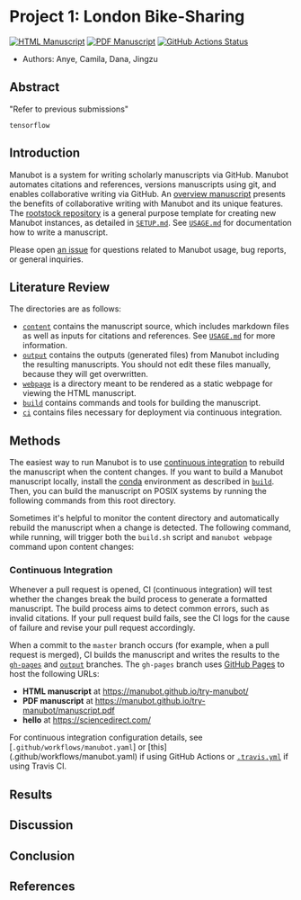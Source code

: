 # Project 1: London Bike-Sharing

<!-- usage note: edit the H1 title above to personalize the manuscript -->

[![HTML Manuscript](https://img.shields.io/badge/manuscript-HTML-blue.svg)](https://manubot.github.io/try-manubot/)
[![PDF Manuscript](https://img.shields.io/badge/manuscript-PDF-blue.svg)](https://manubot.github.io/try-manubot/manuscript.pdf)
[![GitHub Actions Status](https://github.com/manubot/try-manubot/workflows/Manubot/badge.svg)](https://github.com/manubot/try-manubot/actions)

+ Authors: Anye, Camila, Dana, Jingzu

## Abstract

<!-- usage note: edit this section. -->
"Refer to previous submissions"

`tensorflow`

## Introduction

<!-- usage note: do not edit this section -->

Manubot is a system for writing scholarly manuscripts via GitHub.
Manubot automates citations and references, versions manuscripts using git, and enables collaborative writing via GitHub.
An [overview manuscript](https://greenelab.github.io/meta-review/ "Open collaborative writing with Manubot") presents the benefits of collaborative writing with Manubot and its unique features.
The [rootstock repository](https://git.io/fhQH1) is a general purpose template for creating new Manubot instances, as detailed in [`SETUP.md`](SETUP.md).
See [`USAGE.md`](USAGE.md) for documentation how to write a manuscript.

Please open [an issue](https://git.io/fhQHM) for questions related to Manubot usage, bug reports, or general inquiries.

## Literature Review

The directories are as follows:

+ [`content`](content) contains the manuscript source, which includes markdown files as well as inputs for citations and references.
  See [`USAGE.md`](USAGE.md) for more information.
+ [`output`](output) contains the outputs (generated files) from Manubot including the resulting manuscripts.
  You should not edit these files manually, because they will get overwritten.
+ [`webpage`](webpage) is a directory meant to be rendered as a static webpage for viewing the HTML manuscript.
+ [`build`](build) contains commands and tools for building the manuscript.
+ [`ci`](ci) contains files necessary for deployment via continuous integration.

## Methods

The easiest way to run Manubot is to use [continuous integration](#continuous-integration) to rebuild the manuscript when the content changes.
If you want to build a Manubot manuscript locally, install the [conda](https://conda.io) environment as described in [`build`](build).
Then, you can build the manuscript on POSIX systems by running the following commands from this root directory.



Sometimes it's helpful to monitor the content directory and automatically rebuild the manuscript when a change is detected.
The following command, while running, will trigger both the `build.sh` script and `manubot webpage` command upon content changes:

<!-- the three dots for code thing, would be cool to add package names like this
```sh
bash build/autobuild.sh
```
--> 
### Continuous Integration

Whenever a pull request is opened, CI (continuous integration) will test whether the changes break the build process to generate a formatted manuscript.
The build process aims to detect common errors, such as invalid citations.
If your pull request build fails, see the CI logs for the cause of failure and revise your pull request accordingly.

When a commit to the `master` branch occurs (for example, when a pull request is merged), CI builds the manuscript and writes the results to the [`gh-pages`](https://github.com/manubot/try-manubot/tree/gh-pages) and [`output`](https://github.com/manubot/try-manubot/tree/output) branches.
The `gh-pages` branch uses [GitHub Pages](https://pages.github.com/) to host the following URLs:

+ **HTML manuscript** at https://manubot.github.io/try-manubot/
+ **PDF manuscript** at https://manubot.github.io/try-manubot/manuscript.pdf
+ **hello** at https://sciencedirect.com/

For continuous integration configuration details, see [`.github/workflows/manubot.yaml`] or [this] (.github/workflows/manubot.yaml) if using GitHub Actions or [`.travis.yml`](.travis.yml) if using Travis CI.

## Results 


## Discussion 


## Conclusion 


## References 


